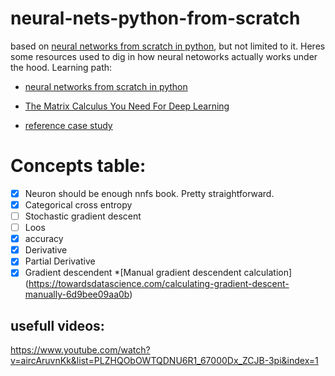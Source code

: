 # neural-nets-python-from-scratch
based on [neural networks from scratch in python](https://nnfs.io/), but not limited to it.
Heres some resources used to dig in how neural netoworks actually works under the hood.
Learning path: 
* [neural networks from scratch in python](https://nnfs.io/)
 - [The Matrix Calculus You Need For Deep Learning](https://explained.ai/matrix-calculus/index.html)

* [reference case study](https://cs231n.github.io/neural-networks-case-study/)

# Concepts table:
- [x] Neuron
        should be enough nnfs book. Pretty straightforward.
- [x] Categorical cross entropy
- [ ] Stochastic gradient descent
- [ ] Loos 
- [x] accuracy
- [x] Derivative
- [x] Partial Derivative
- [x] Gradient descendent
*[Manual gradient descendent calculation] (https://towardsdatascience.com/calculating-gradient-descent-manually-6d9bee09aa0b)

## usefull videos:
https://www.youtube.com/watch?v=aircAruvnKk&list=PLZHQObOWTQDNU6R1_67000Dx_ZCJB-3pi&index=1